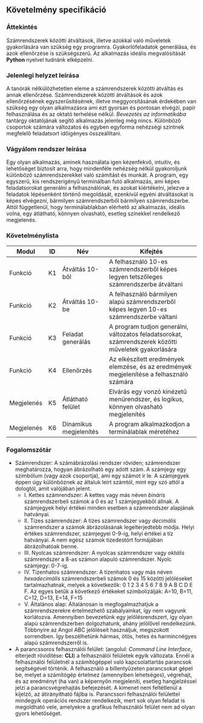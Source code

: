 ## Követelmény specifikáció

### Áttekintés
Számrendszerek közötti átváltások, illetve azokkal való műveletek gyakorlására van szükség egy programra. Gyakorlófeladatok generálása, és azok ellenőrzése is szükségszerű. Az alkalmazás ideális megvalósítását **Python** nyelvel tudnánk elképzelni.

### Jelenlegi helyzet leírása
A tanórák nélkülözhetetlen eleme a számrendszerek közötti átváltás és annak ellenőrzése.
Számrendszerek közötti átváltások és azok ellenőrzésének egyszerűsítésének, illetve meggyorsításának érdekében van szükség egy olyan alkalmazásra ami
ezt gyorsan és pontosan elvégzi, papír felhasználása és az oktató terhelése nélkül. *Bevezetés az informatikába* tantárgy oktatójának segítő alkalmazás jelenleg még nincs. Különböző csoportok számára változatos és egyben egyforma nehézségi szintnek megfelelő feladatsort időigényes összeállítani.

### Vágyálom rendszer leírása
Egy olyan alkalmazás, aminek használata igen kézenfekvő, intuitív, és lehetőséget biztosít arra, hogy mindenféle nehézség nélkül gyakoroljunk különböző számrendszerekkel való számítást és munkát. A program, egy egyszerű, kis rendszerigényű terminálban futó alkalmazás, ami képes feladatsorokat generálni a felhasználónak, és azokat kiértékelni, jelezve a feladatok lépésenként történő megoldását, ezenkívül egyéni átváltásokat is képes elvégezni, bármilyen számrendszerből bármilyen számrendszerbe. Attól függetlenül, hogy terminálablakban elérhető az alkalmazás, ideális volna, egy átlátható, könnyen olvasható, esetleg színekkel rendelkező megjelenés.

### Követelménylista

| Modul | ID  | Név | Kifejtés |
| ----- | --- | --- | -------- |
| Funkció	| K1	| Átváltás 10-ből		| A felhasználó 10-es számrendszerből képes legyen tetszőleges számrendszerbe átváltani			|
| Funkció	| K2	| Átváltás 10-be		| A felhasználó bármilyen alapú számrendszerből képes legyen 10-es számrendszerbe váltani		|
| Funkció	| K3	| Feladat generálás		| A program tudjon generálni, változatos feladatsorokat, számrendszerek közötti műveletek gyakorlására	|
| Funkció 	| K4	| Ellenőrzés			| Az elkészített eredmények elemzése, és az eredmények megjelenítése a felhasználó számára		|
| Megjelenés	| K5	| Átlátható felület		| Elvárás egy vonzó kinézetű menürendszer, és logikus, könnyen olvasható megjelenítés			|
| Megjelenés	| K6	| Dinamikus megjelenítés	| A program alkalmazkodjon a terminálablak méretéhez							|

### Fogalomszótár
* Számrendszer: A számábrázolási rendszer röviden; számrendszer meghatározza, hogyan ábrázolható egy adott szám. A számjegy egy szimbólum (vagy azok csoportja), ami egy számot ír le. A számjegyek éppen úgy különböznek az általuk leírt számtól, mint egy szó attól a dologtól, amit valójában jelent.
	* I. Kettes számrendszer: A kettes vagy más néven *bináris* számrendszerbeli számok a 0 és az 1 számjegyekből állnak. A számjegyek helyi értékei minden esetben a számrendszer alapjának hatványai.
	* II. Tízes számrendszer: A tízes számrendszer vagy *decimális* számrendszer a számok ábrázolásának legelterjedtebb módja. Helyi értékes számrendszer, számjegyei 0-9-ig, helyi értékei a tíz hatványai. A nem egész számok tizedestört formájában ábrázolhatóak benne.
	* III. Nyolcas számrendszer: A nyolcas számrendszer vagy *oktális* számrendszer a 8-as számon alapuló számrendszer. Nyolc számjegy: 0-7-ig.
	* IV. Tizenhatos számrendszer: A tizenhatos vagy más néven *hexadecimális* számrendszerbeli számok 0 és 15 közötti jelöléseket tartalmazhatnak, melyek a következők: 0 1 2 3 4 5 6 7 8 9 A B C D E F. Az egyes betűk a következő értékeket szimbolizálják: A=10, B=11, C=12, D=13, E=14, F=15
	* V. Általános alap: Általánosan is megfogalmazhatjuk a számrendszerekre értelmezhető szabályainkat, így nem vagyunk korlátozva. Amennyiben bevezetünk egy jelölésrendszert, így olyan alapú számrendszerben dolgozhatunk, ahány jelölővel rendelkezünk. Többnyire az Angol ABC jelöléseit használjuk, megszokott sorrendben. Így beszélhetünk hármas, ötös, hetes és harmincnégyes alapú számrendszerről is.
* A parancssoros felhasználói felület: (angolul: *Command Line Interface*, elterjedt rövidítése: **CLI**) a felhasználói felületek egyik változata.
Ennél a felhasználói felületnél a számítógéppel való kapcsolattartás parancsok segítségével történik. A felhasználó a billentyűzeten parancsokat gépel be, melyet a számítógép értelmez (amennyiben lehetséges), végrehajt, és az eredményt (ha van) a képernyőn megjeleníti, esetleg hangjelzéssel jelzi a parancsvégrehajtás befejezését. A kimenet nem feltétlenül a kijelző, az átirányítható fájlba is. Parancssori felhasználói felülettel mindegyik operációs rendszer rendelkezik, mert sok olyan feladat is megoldható vele, amelyekre a grafikus felhasználói felület nem ad olyan gyors lehetőséget.

